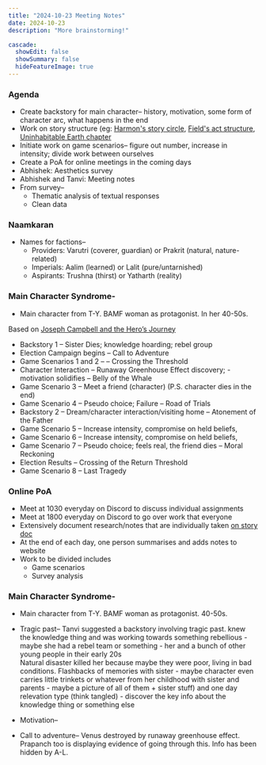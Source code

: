 ```yaml
---
title: "2024-10-23 Meeting Notes"
date: 2024-10-23
description: "More brainstorming!"

cascade:
  showEdit: false
  showSummary: false
  hideFeatureImage: true
---
```


### Agenda
- Create backstory for main character– history, motivation, some form of character arc, what happens in the end
- Work on story structure (eg: [Harmon's story circle](https://blog.reedsy.com/guide/story-structure/dan-harmon-story-circle/), [Field's act structure](https://www.how-to-write-a-book-now.com/Syd-Field.html#:~:text=In%20using%20a%203%2Dact,long%20as%20the%20other%20two), [Uninhabitable Earth chapter](https://www.crisrieder.org/thejourney/wp-content/uploads/2019/05/The-Uninhabitable-Earth-David-Wallace-Wells.pdf)
- Initiate work on game scenarios– figure out number, increase in intensity; divide work between ourselves
- Create a PoA for online meetings in the coming days
- Abhishek: Aesthetics survey
- Abhishek and Tanvi: Meeting notes
- From survey–
  - Thematic analysis of textual responses
  - Clean data

### Naamkaran

- Names for factions–
  - Providers: Varutri (coverer, guardian) or Prakrit (natural, nature-related)
  - Imperials: Aalim (learned) or Lalit (pure/untarnished)
  - Aspirants: Trushna (thirst) or Yatharth (reality)

### Main Character Syndrome-
- Main character from T-Y. BAMF woman as protagonist. In her 40-50s.

Based on [Joseph Campbell and the Hero’s Journey](https://www.masterclass.com/articles/writing-101-what-is-the-heros-journey#6UWvL8cDzsbpOVbOL5VRyL)

- Backstory 1 – Sister Dies; knowledge hoarding; rebel group 
- Election Campaign begins – Call to Adventure
- Game Scenarios 1 and 2  –  – Crossing the Threshold 
- Character Interaction – Runaway Greenhouse Effect discovery; - motivation solidifies – Belly of the Whale
- Game Scenario 3 – Meet a friend (character) (P.S. character dies in the end)
- Game Scenario 4 – Pseudo choice; Failure – Road of Trials
- Backstory 2 – Dream/character interaction/visiting home – Atonement of the Father
- Game Scenario 5 – Increase intensity, compromise on held beliefs, 
- Game Scenario 6 – Increase intensity, compromise on held beliefs, 
- Game Scenario 7 – Pseudo choice; feels real, the friend dies – Moral Reckoning
- Election Results – Crossing of the Return Threshold
- Game Scenario 8 – Last Tragedy
 
### Online PoA
- Meet at 1030 everyday on Discord to discuss individual assignments
- Meet at 1800 everyday on Discord to go over work that everyone
- Extensively document research/notes that are individually taken [on story doc](https://docs.google.com/document/d/17cpCkUV-5KoKnTOIkNQ15qG8pGS_GusekpGKpQXAGhQ/edit?tab=t.0#heading=h.d9dqn3g74rps)
- At the end of each day, one person summarises and adds notes to website
- Work to be divided includes
  - Game scenarios
  - Survey analysis

### Main Character Syndrome-
- Main character from T-Y. BAMF woman as protagonist. 40-50s.
- Tragic past– Tanvi suggested a backstory involving tragic past. knew the knowledge thing and was working towards something rebellious - maybe she had a rebel team or something - her and a bunch of other young people in their early 20s  
Natural disaster killed her because maybe they were poor, living in bad conditions. Flashbacks of memories with sister - maybe character even carries little trinkets or whatever from her childhood with sister and parents - maybe a picture of all of them + sister stuff) and one day relevation type (think tangled) - discover the key info about the knowledge thing or something else 

- Motivation–
- Call to adventure– Venus destroyed by runaway greenhouse effect. Prapanch too is displaying evidence of going through this. Info has been hidden by A-L.
  


